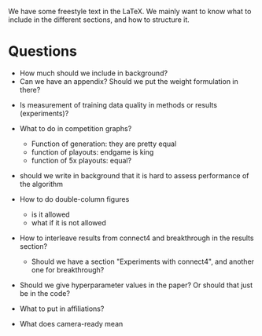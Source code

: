 We have some freestyle text in the LaTeX. We mainly want to know what to include in the different sections, and how to structure it.

# Questions

- How much should we include in background?
- Can we have an appendix? Should we put the weight formulation in there?
<!-- - Should the 'problems' (section: Challenges in data blabla) be in the background or methods? -->
- Is measurement of training data quality in methods or results (experiments)?

- What to do in competition graphs?
    - Function of generation: they are pretty equal
    - function of playouts: endgame is king
    - function of 5x playouts: equal?

- should we write in background that it is hard to assess performance of the algorithm

- How to do double-column figures
    - is it allowed
    - what if it is not allowed

- How to interleave results from connect4 and breakthrough in the results section?
    - Should we have a section "Experiments with connect4", and another one for breakthrough?


- Should we give hyperparameter values in the paper? Or should that just be in the code?

- What to put in affiliations?

- What does camera-ready mean







